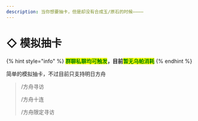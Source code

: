 ```yaml
---
description: 当你想要抽卡，但是却没有合成玉/原石的时候————
---
```


# ◇ 模拟抽卡

{% hint style="info" %}
<mark style="color:green;">**群聊私聊均可触发**</mark>**，目前**<mark style="color:green;">**暂无乌帕消耗**</mark>
{% endhint %}

简单的模拟抽卡，不过目前只支持明日方舟

> /方舟寻访
>
> /方舟十连
>
> /方舟限定寻访

